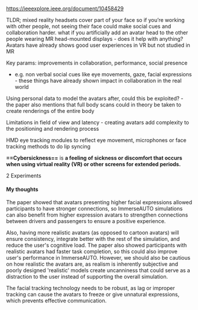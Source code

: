https://ieeexplore.ieee.org/document/10458429

TLDR; mixed reality headsets cover part of your face so if you’re working with other people, not seeing their face could make social cues and collaboration harder. what if you artificially add an avatar head to the other people wearing MR head-mounted displays - does it help with anything? Avatars have already shows good user experiences in VR but not studied in MR

Key params: improvements in collaboration, performance, social presence

- e.g. non verbal social cues like eye movements, gaze, facial expressions - these things have already shown impact in collaboration in the real world

Using personal data to model the avatars after, could this be exploited? - the paper also mentions that full body scans could in theory be taken to create renderings of the entire body

Limitations in field of view and latency - creating avatars add complexity to the positioning and rendering process

HMD eye tracking modules to reflect eye movement, microphones or face tracking methods to do lip syncing

**==Cybersickness==** is **a feeling of sickness or discomfort that occurs when using virtual reality (VR) or other screens for extended periods.**

2 Experiments

#### My thoughts
The paper showed that avatars presenting higher facial expressions allowed participants to have stronger connections, so ImmerseAUTO simulations can also benefit from higher expression avatars to strengthen connections between drivers and passengers to ensure a positive experience.

Also, having more realistic avatars (as opposed to cartoon avatars) will ensure consistency, integrate better with the rest of the simulation, and reduce the user's cognitive load. The paper also showed participants with realistic avatars had faster task completion, so this could also improve user's performance in ImmerseAUTO. However, we should also be cautious on how realistic the avatars are, as realism is inherently subjective and poorly designed 'realistic' models create uncanniness that could serve as a distraction to the user instead of supporting the overall simulation.   
  
The facial tracking technology needs to be robust, as lag or improper tracking can cause the avatars to freeze or give unnatural expressions, which prevents effective communication.